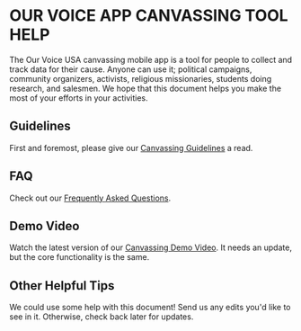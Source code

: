 # OUR VOICE APP CANVASSING TOOL HELP

The Our Voice USA canvassing mobile app is a tool for people to collect and track data for their cause. Anyone can use it; political campaigns, community organizers, activists, religious missionaries, students doing research, and salesmen. We hope that this document helps you make the most of your efforts in your activities.

## Guidelines

First and foremost, please give our [Canvassing Guidelines](Canvassing-Guidelines.md) a read.

## FAQ

Check out our [Frequently Asked Questions](Canvassing-FAQ.md).

## Demo Video

Watch the latest version of our [Canvassing Demo Video](https://www.youtube.com/watch?v=rDPaKRpkznY&list=PLW00vkhdHDY_NHBCLwGP8h_aWymtUk1x3). It needs an update, but the core functionality is the same.

## Other Helpful Tips

We could use some help with this document! Send us any edits you'd like to see in it. Otherwise, check back later for updates.
